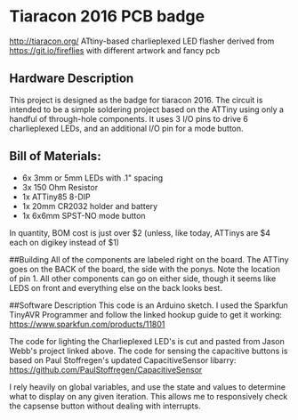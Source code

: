 # Tiaracon 2016 PCB badge
http://tiaracon.org/
ATtiny-based charlieplexed LED flasher derived from https://git.io/fireflies with different artwork and fancy pcb

## Hardware Description
This project is designed as the badge for tiaracon 2016. The circuit is intended to be a simple soldering project based on the ATTiny using only a handful of through-hole components. It uses 3 I/O pins to drive 6 charlieplexed LEDs, and an additional I/O pin for a mode button.

## Bill of Materials:
* 6x 3mm or 5mm LEDs with .1" spacing
* 3x 150 Ohm Resistor
* 1x ATTiny85 8-DIP
* 1x 20mm CR2032 holder and battery
* 1x 6x6mm SPST-NO mode button

In quantity, BOM cost is just over $2 (unless, like today, ATTinys are $4 each on digikey instead of $1)

##Building
All of the components are labeled right on the board. The ATTiny goes on the BACK of the board, the side with the ponys. Note the location of pin 1. All other components can go on either side, though it seems like LEDS on front and everything else on the back looks best.

##Software Description
This code is an Arduino sketch. I used the Sparkfun TinyAVR Programmer and follow the linked hookup guide to get it working: https://www.sparkfun.com/products/11801

The code for lighting the Charlieplexed LED's is cut and pasted from Jason Webb's project linked above. The code for sensing the capacitive buttons is based on Paul Stoffregen's updated CapacitiveSensor libarry: https://github.com/PaulStoffregen/CapacitiveSensor 

I rely heavily on global variables, and use the state and values to determine what to display on any given iteration. This allows me to responsively check the capsense button without dealing with interrupts.



